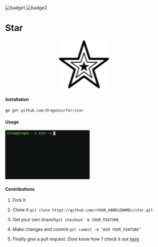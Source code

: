 ![badge1](https://forthebadge.com/images/badges/made-with-crayons.svg)
![badge2](https://forthebadge.com/images/badges/built-with-love.svg)

# Star

<p align="center">
  <img width="160" height="160" src="https://github.com/dragonzurfer/star/blob/master/media/star.svg">
</p>

#### Installation

```go
go get github.com/dragonzurfer/star
```

#### Usage 

![Demo 1](https://github.com/dragonzurfer/star/blob/master/media/demo1.gif)

#### Contributions

1. Fork It

2. Clone It ```git clone https://github.com/<YOUR_HANDLENAME>/star.git```

3. Get your own branch```git checkout -b YOUR_FEATURE```

4. Make changes and commit ```git commit -m "Add YOUR_FEATURE"```

5. Finally give a pull request. Dont know how ? check it out [here](https://help.github.com/articles/creating-a-pull-request/)